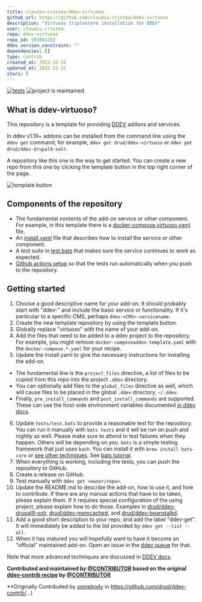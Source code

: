 ```yaml
---
title: claudiu-cristea/ddev-virtuoso
github_url: https://github.com/claudiu-cristea/ddev-virtuoso
description: "Virtuoso triplestore installation for DDEV"
user: claudiu-cristea
repo: ddev-virtuoso
repo_id: 583941282
ddev_version_constraint: ""
dependencies: []
type: contrib
created_at: 2022-12-31
updated_at: 2022-12-31
stars: 0
---
```


[![tests](https://github.com/drud/ddev-virtuoso/actions/workflows/tests.yml/badge.svg)](https://github.com/drud/ddev-virtuoso/actions/workflows/tests.yml) ![project is maintained](https://img.shields.io/maintenance/yes/2022.svg)

## What is ddev-virtuoso?

This repository is a template for providing [DDEV](https://ddev.readthedocs.io) addons and services.

In ddev v1.19+ addons can be installed from the command line using the `ddev get` command, for example, `ddev get drud/ddev-virtuoso` or `ddev get drud/ddev-drupal9-solr`.

A repository like this one is the way to get started. You can create a new repo from this one by clicking the template button in the top right corner of the page.

![template button](https://raw.githubusercontent.com/claudiu-cristea/ddev-virtuoso/main/images/template-button.png)

## Components of the repository

* The fundamental contents of the add-on service or other component. For example, in this template there is a [docker-compose.virtuoso.yaml](https://github.com/claudiu-cristea/ddev-virtuoso/blob/main/docker-compose.virtuoso.yaml) file.
* An [install.yaml](https://github.com/claudiu-cristea/ddev-virtuoso/blob/main/install.yaml) file that describes how to install the service or other component.
* A test suite in [test.bats](tests/test.bats) that makes sure the service continues to work as expected.
* [Github actions setup](https://github.com/claudiu-cristea/ddev-virtuoso/blob/main/.github/workflows/tests.yml) so that the tests run automatically when you push to the repository.

## Getting started

1. Choose a good descriptive name for your add-on. It should probably start with "ddev-" and include the basic service or functionality. If it's particular to a specific CMS, perhaps `ddev-<CMS>-servicename`.
2. Create the new template repository by using the template button.
3. Globally replace "virtuoso" with the name of your add-on.
4. Add the files that need to be added to a ddev project to the repository. For example, you might remove `docker-composeaddon-template.yaml` with the `docker-compose.*.yaml` for your recipe.
5. Update the install.yaml to give the necessary instructions for installing the add-on.
  * The fundamental line is the `project_files` directive, a list of files to be copied from this repo into the project `.ddev` directory.
  * You can optionally add files to the `global_files` directive as well, which will cause files to be placed in the global `.ddev` directory, `~/.ddev`.
  * Finally, `pre_install_commands` and `post_install_commands` are supported. These can use the host-side environment variables documented [in ddev docs](https://ddev.readthedocs.io/en/stable/users/extend/custom-commands/#environment-variables-provided).
6. Update `tests/test.bats` to provide a reasonable test for the repository. You can run it manually with `bats tests` and it will be run on push and nightly as well. Please make sure to attend to test failures when they happen. Others will be depending on you. `bats` is a simple testing framework that just uses `bash`. You can install it with `brew install bats-core` or [see other techniques](https://bats-core.readthedocs.io/en/stable/installation.html). See [bats tutorial](https://bats-core.readthedocs.io/en/stable/).
7. When everything is working, including the tests, you can push the repository to GitHub.
8. Create a release on GitHub.
9. Test manually with `ddev get <owner/repo>`.
10. Update the README.md to describe the add-on, how to use it, and how to contribute. If there are any manual actions that have to be taken, please explain them. If it requires special configuration of the using project, please explain how to do those. Examples in [drud/ddev-drupal9-solr](https://github.com/drud/ddev-drupal9-solr), [drud/ddev-memcached](https://github.com/drud/ddev-memcached), and [drud/ddev-beanstalkd](https://github.com/drud/ddev-beanstalkd).
11. Add a good short description to your repo, and add the label "ddev-get". It will immediately be added to the list provided by `ddev get --list --all`.
12. When it has matured you will hopefully want to have it become an "official" maintained add-on. Open an issue in the [ddev queue](https://github.com/drud/ddev/issues) for that.

Note that more advanced techniques are discussed in [DDEV docs](https://ddev.readthedocs.io/en/latest/users/extend/additional-services/#additional-service-configurations-and-add-ons-for-ddev).

**Contributed and maintained by [@CONTRIBUTOR](https://github.com/CONTRIBUTOR) based on the original [ddev-contrib recipe](https://github.com/drud/ddev-contrib/tree/master/docker-compose-services/RECIPE) by [@CONTRIBUTOR](https://github.com/CONTRIBUTOR)**

**Originally Contributed by [somebody](https://github.com/somebody) in https://github.com/drud/ddev-contrib/...)
